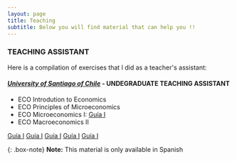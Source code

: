 ```yaml
---
layout: page
title: Teaching
subtitle: Below you will find material that can help you !!
---
```


### TEACHING ASSISTANT

Here is a compilation of exercises that I did as a teacher's assistant:

#### [_University of Santiago of Chile_](https://fae.usach.cl/) - UNDEGRADUATE TEACHING ASSISTANT
- ECO Introdution to Economics
- ECO Principles of Microeconomics 
- ECO Microeconomics I: [Guía I](/pdf/microeconomics/Guia-I-Solucion.pdf)
- ECO Macroeconomics II

[Guía I](../pdf/microeconomics/Guia-I-Solucion.pdf)
[Guía I](teaching/pdf/microeconomics/Guia-I-Solucion.pdf)
[Guía I](/teaching/pdf/microeconomics/Guia-I-Solucion.pdf)
[Guía I](../teaching/pdf/microeconomics/Guia-I-Solucion.pdf)
[Guía I](https://daniel-pailanir.github.io/teaching/pdf/microeconomics/Guia-I-Solucion.pdf)

{: .box-note}
**Note:** This material is only available in Spanish
